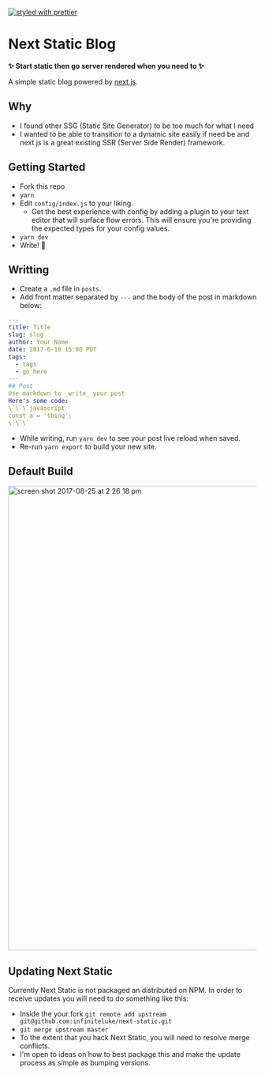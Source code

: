 [![styled with prettier](https://img.shields.io/badge/styled_with-prettier-ff69b4.svg)](https://github.com/prettier/prettier)

# Next Static Blog
__✨ Start static then go server rendered when you need to ✨__

A simple static blog powered by [next.js](https://github.com/zeit/next.js).

## Why
* I found other SSG (Static Site Generator) to be too much for what I need
* I wanted to be able to transition to a dynamic site easily if need be and next.js is a great existing SSR (Server Side Render) framework.

## Getting Started
* Fork this repo
* `yarn`
* Edit `config/index.js` to your liking. 
  * Get the best experience with config by adding a plugin to your text editor that will surface flow errors. This will ensure you're providing the expected types for your config values.
* `yarn dev`
* Write! 📝

## Writting
* Create a `.md` file in `posts`.
* Add front matter separated by `---` and the body of the post in markdown below:
```yaml
---
title: Title
slug: slug
author: Your Name
date: 2017-6-10 15:00 PDT
tags:
  - tags
  - go here
---
## Post
Use markdown to _write_ your post
Here's some code:
\`\`\`javascript
const a = 'thing';
\`\`\`
```
* While writing, run `yarn dev` to see your post live reload when saved.
* Re-run `yarn export` to build your new site.

## Default Build
<img width="941" alt="screen shot 2017-08-25 at 2 26 18 pm" src="https://user-images.githubusercontent.com/1127238/29733509-4d09ed38-89a2-11e7-97d4-42dd97a7df35.png">

## Updating Next Static
Currently Next Static is not packaged an distributed on NPM. In order to receive updates you will need to do something like this:
* Inside the your fork `git remote add upstream git@github.com:infiniteluke/next-static.git`
* `git merge upstream master`
* To the extent that you hack Next Static, you will need to resolve merge conflicts.
* I'm open to ideas on how to best package this and make the update process as simple as bumping versions.
